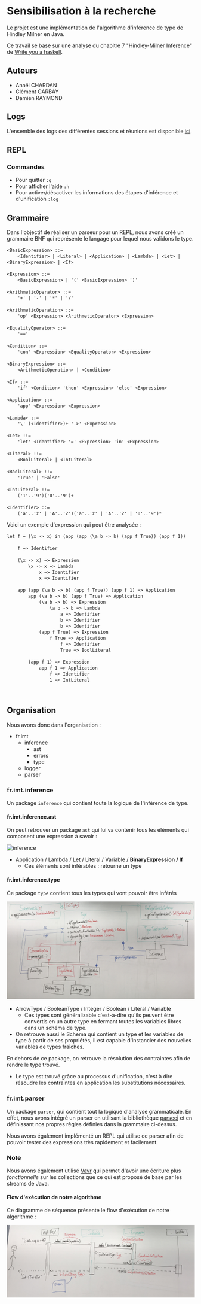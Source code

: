 # Sensibilisation à la recherche

Le projet est une implémentation de l'algorithme d'inférence de type de Hindley Milner en Java.

Ce travail se base sur une analyse du chapitre 7 "Hindley-Milner Inference" de [Write you a haskell](http://dev.stephendiehl.com/fun/006_hindley_milner.html).

## Auteurs

- Anaël CHARDAN
- Clément GARBAY
- Damien RAYMOND





## Logs

L'ensemble des logs des différentes sessions et réunions est disponible [ici](https://github.com/anaelChardan/IMT-Recherche/blob/master/LOGS.md).

## REPL

### Commandes

- Pour quitter `:q`
- Pour afficher l'aide `:h`
- Pour activer/désactiver les informations des étapes d'inférence et d'unification `:log`

## Grammaire
Dans l'objectif de réaliser un parseur pour un REPL, nous avons créé un grammaire BNF qui représente le langage pour lequel nous validons le type.

```
<BasicExpression> ::=
    <Identifier> | <Literal> | <Application> | <Lambda> | <Let> | <BinaryExpression> | <If>

<Expression> ::=
    <BasicExpression> | '(' <BasicExpression> ')'

<ArithmeticOperator> ::=
    '+' | '-' | '*' | '/'

<ArithmeticOperation> ::=
    'op' <Expression> <ArithmeticOperator> <Expression>

<EqualityOperator> ::=
    '=='

<Condition> ::=
    'con' <Expression> <EqualityOperator> <Expression>

<BinaryExpression> ::=
    <ArithmeticOperation> | <Condition>

<If> ::=
    'if' <Condition> 'then' <Expression> 'else' <Expression>

<Application> ::=
    'app' <Expression> <Expression>
    
<Lambda> ::= 
    '\' (<Identifier>)+ '->' <Expression>
    
<Let> ::= 
    'let' <Identifier> '=' <Expression> 'in' <Expression>
    
<Literal> ::= 
    <BoolLiteral> | <IntLiteral> 
    
<BoolLiteral> ::= 
    'True' | 'False'

<IntLiteral> ::= 
    ('1'..'9')('0'..'9')+
    
<Identifier> ::= 
    ('a'..'z' | 'A'..'Z')('a'..'z' | 'A'..'Z' | '0'..'9')*
``` 

Voici un exemple d'expression qui peut être analysée :
```
let f = (\x -> x) in (app (app (\a b -> b) (app f True)) (app f 1))

    f => Identifier
    
    (\x -> x) => Expression
        \x -> x => Lambda
            x => Identifier
            x => Identifier
            
    app (app (\a b -> b) (app f True)) (app f 1) => Application
        app (\a b -> b) (app f True) => Application
            (\a b -> b) => Expression
                \a b -> b => Lambda
                    a => Identifier
                    b => Identifier
                    b => Identifier
            (app f True) => Expression
                f True => Application
                    f => Identifier
                    True => BoolLiteral
               
        (app f 1) => Expression
            app f 1 => Application
                f => Identifier
                1 => IntLiteral
        
    
```

## Organisation

Nous avons donc dans l'organisation :

- fr.imt
    - inference
        - ast
        - errors
        - type
    - logger
    - parser

### fr.imt.inference

Un package `inference` qui contient toute la logique de l'inférence de type.

#### fr.imt.inference.ast

On peut retrouver un package `ast` qui lui va contenir tous les éléments qui composent une expression à savoir :

![inference](./IMAGES/inference.png)

 - Application / Lambda / Let / Literal / Variable / **BinaryExpression / If**
    - Ces éléments sont inférables : retourne un type

#### fr.imt.inference.type

Ce package `type` contient tous les types qui vont pouvoir être inférés

![class_diagram_type](./IMAGES/class_diagram_type.jpg)

 - ArrowType / BooleanType / Integer / Boolean / Literal / Variable
    - Ces types sont généralizable c'est-à-dire qu'ils peuvent être convertis en un autre type en fermant toutes les variables libres dans un schéma de type.
 - On retrouve aussi le Schema qui contient un type et les variables de type à partir de ses propriétés, il est capable d'instancier des nouvelles variables de types fraîches.

En dehors de ce package, on retrouve la résolution des contraintes afin de rendre le type trouvé.

 - Le type est trouvé grâce au processus d'unification, c'est à dire résoudre les contraintes en application les substitutions nécessaires.
 

### fr.imt.parser

Un package `parser`, qui contient tout la logique d'analyse grammaticale. En effet, nous avons intégré un parser en utilisant la bibliothèque [parsecj](https://github.com/jon-hanson/parsecj) et en définissant nos propres règles définies dans la grammaire ci-dessus.

Nous avons également implémenté un REPL qui utilise ce parser afin de pouvoir tester des expressions très rapidement et facilement.

### Note

Nous avons également utilisé [Vavr](http://www.vavr.io/) qui permet d'avoir une écriture plus *fonctionnelle* sur les collections que ce qui est proposé de base par les streams de Java.

#### Flow d'exécution de notre algorithme

Ce diagramme de séquence présente le flow d'exécution de notre algorithme :

![sequence](./IMAGES/sequence.jpg)